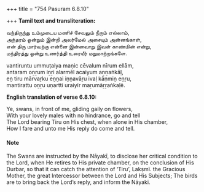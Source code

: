 +++
title = "754 Pasuram 6.8.10"

+++
**Tamil text and transliteration:**

வந்திருந்து உம்முடைய மணிச் சேவலும் நீரும் எல்லாம்,  
அந்தரம் ஒன்றும் இன்றி அலர்மேல் அசையும் அன்னங்காள்,  
என் திரு மார்வற்கு என்னை இன்னவாறு இவள் காண்மின் என்று,  
மந்திரத்து ஒன்று உணர்த்தி உரையீர் மறுமாற்றங்களே.

vantiruntu ummuṭaiya maṇic cēvalum nīrum ellām,  
antaram oṉṟum iṉṟi alarmēl acaiyum aṉṉaṅkāḷ,  
eṉ tiru mārvaṟku eṉṉai iṉṉavāṟu ivaḷ kāṇmiṉ eṉṟu,  
mantirattu oṉṟu uṇartti uraiyīr maṟumāṟṟaṅkaḷē.

**English translation of verse 6.8.10:**

Ye, swans, in front of me, gliding gaily on flowers,  
With your lovely males with no hindrance, go and tell  
The Lord bearing Tiru on His chest, when alone in His chamber,  
How I fare and unto me His reply do come and tell.

#### Note

The Swans are instructed by the Nāyakī, to disclose her critical condition to the Lord, when He retires to His private chamber, on the conclusion of His Durbar, so that it can catch the attention of ‘Tiru’, Lakṣmī. the Gracious Mother, the great Intercessor between the Lord and His Subjects; The birds are to bring back the Lord’s reply, and inform the Nāyakī.


